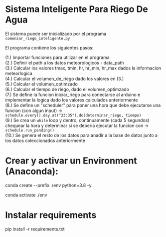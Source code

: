 # Sistema Inteligente Para Riego De Agua

El sistema puede ser inicializado por el programa `comenzar_riego_inteligente.py`

El programa contiene los siguientes pasos:

(1.) Importar funciones para utilizar en el programa  
(2.) Definir el path a los datos meteorologicos - data_path  
(3.) Calcular los valores tmax, tmin, hr, hr_min, hr_max dados la informacion meteorlogica  
(4.) Calcular el volumen_de_riego dado los valores en (3.)  
(5.) Calcular el volumen_optimzado  
(6.) Calcular el tiempo de riego, dado el volumen_optimzado  
(7.) Se define la funcion iniciar_riego para conectarse al arduino e implementar la logica dado los valores calculados anteriormente  
(8.) Se define un "scheduler" para poner una hora que debe ejecutarse una funcion (con algun input) -> `schedule.every().day.at("23:35").do(determinar_riego, tiempo)`  
(9.) Se crea un `while` loop y dentro, continuamente (cada 5 segundos) chequear la hora y determinar si se deberia ejecutar la funcion con -> `schedule.run_pending()`  
(10.) Se genera el resto de los datos para anadir a la base de datos junto a los datos coleccionados anteriormente  

# Crear y activar un Environment (Anaconda):
conda create --prefix ./env python=3.8 -y

conda activate ./env

# Instalar requirements
pip install -r requirements.txt
